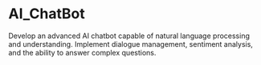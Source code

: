 # AI_ChatBot
Develop an advanced AI chatbot capable of natural language processing and understanding. Implement dialogue management, sentiment analysis, and the ability to answer complex questions.
